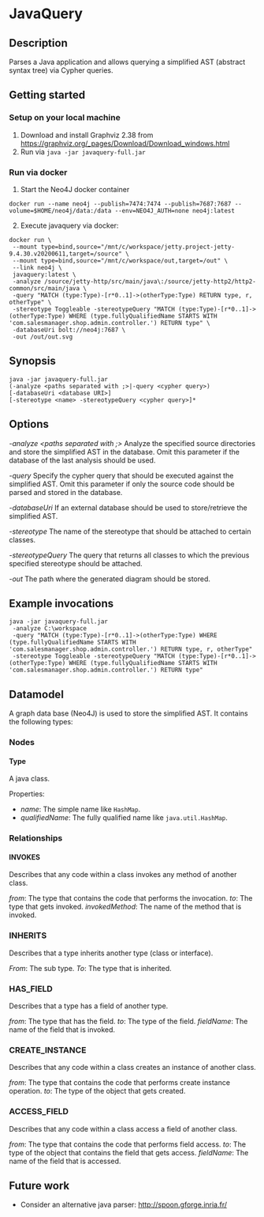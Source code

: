 # JavaQuery

## Description
Parses a Java application and allows querying a simplified AST (abstract syntax tree) via Cypher queries.

## Getting started
### Setup on your local machine
1. Download and install Graphviz 2.38 from https://graphviz.org/_pages/Download/Download_windows.html
2. Run via `java -jar javaquery-full.jar`

### Run via docker
1. Start the Neo4J docker container
```
docker run --name neo4j --publish=7474:7474 --publish=7687:7687 --volume=$HOME/neo4j/data:/data --env=NEO4J_AUTH=none neo4j:latest
```
2. Execute javaquery via docker: 
```
docker run \
 --mount type=bind,source="/mnt/c/workspace/jetty.project-jetty-9.4.30.v20200611,target=/source" \
 --mount type=bind,source="/mnt/c/workspace/out,target=/out" \
 --link neo4j \
 javaquery:latest \
 -analyze /source/jetty-http/src/main/java\:/source/jetty-http2/http2-common/src/main/java \
 -query "MATCH (type:Type)-[r*0..1]->(otherType:Type) RETURN type, r, otherType" \
 -stereotype Toggleable -stereotypeQuery "MATCH (type:Type)-[r*0..1]->(otherType:Type) WHERE (type.fullyQualifiedName STARTS WITH 'com.salesmanager.shop.admin.controller.') RETURN type" \
 -databaseUri bolt://neo4j:7687 \
 -out /out/out.svg
```

## Synopsis
```
java -jar javaquery-full.jar 
(-analyze <paths separated with ;>|-query <cypher query>)
[-databaseUri <database URI>]
[-stereotype <name> -stereotypeQuery <cypher query>]*
```

## Options
*-analyze <paths separated with ;>*
Analyze the specified source directories and store the simplified AST in the database. Omit this parameter if the database of the last analysis should be used.

*-query <cypher query>*
Specify the cypher query that should be executed against the simplified AST. Omit this parameter if only the source code should be parsed and stored in the database.

*-databaseUri <database URI>*
If an external database should be used to store/retrieve the simplified AST.

*-stereotype*
The name of the stereotype that should be attached to certain classes.

*-stereotypeQuery*
The query that returns all classes to which the previous specified stereotype should be attached.

*-out*
The path where the generated diagram should be stored.

## Example invocations
```
java -jar javaquery-full.jar
 -analyze C:\workspace
 -query "MATCH (type:Type)-[r*0..1]->(otherType:Type) WHERE (type.fullyQualifiedName STARTS WITH 'com.salesmanager.shop.admin.controller.') RETURN type, r, otherType"
 -stereotype Toggleable -stereotypeQuery "MATCH (type:Type)-[r*0..1]->(otherType:Type) WHERE (type.fullyQualifiedName STARTS WITH 'com.salesmanager.shop.admin.controller.') RETURN type"
```

## Datamodel
A graph data base (Neo4J) is used to store the simplified AST. It contains the following types:

### Nodes
#### Type
A java class.

Properties:
- *name*: The simple name like `HashMap`.
- *qualifiedName*: The fully qualified name like `java.util.HashMap`.

### Relationships
#### INVOKES
Describes that any code within a class invokes any method of another class.

*from*: The type that contains the code that performs the invocation.
*to*: The type that gets invoked.
*invokedMethod*: The name of the method that is invoked.

### INHERITS
Describes that a type inherits another type (class or interface).

*From*: The sub type.
*To*: The type that is inherited.

### HAS_FIELD
Describes that a type has a field of another type.

*from*: The type that has the field.
*to*: The type of the field.
*fieldName*: The name of the field that is invoked.
 
### CREATE_INSTANCE
Describes that any code within a class creates an instance of another class.

*from*: The type that contains the code that performs create instance operation.
*to*: The type of the object that gets created.

### ACCESS_FIELD
Describes that any code within a class access a field of another class.

*from*: The type that contains the code that performs field access.
*to*: The type of the object that contains the field that gets access.
*fieldName*: The name of the field that is accessed.

## Future work
* Consider an alternative java parser: http://spoon.gforge.inria.fr/

